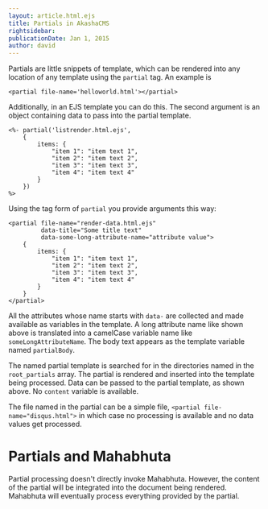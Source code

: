 ```yaml
---
layout: article.html.ejs
title: Partials in AkashaCMS
rightsidebar:
publicationDate: Jan 1, 2015
author: david
---
```

Partials are little snippets of template, which can be rendered into any location of any template using the `partial` tag.  An example is

    <partial file-name='helloworld.html'></partial>

Additionally, in an EJS template you can do this.  The second argument is an object containing data to pass into the partial template.    

    <%- partial('listrender.html.ejs',
        {
            items: {
                "item 1": "item text 1",
                "item 2": "item text 2",
                "item 3": "item text 3",
                "item 4": "item text 4"
            }
        })
    %>

Using the tag form of `partial` you provide arguments this way:

    <partial file-name="render-data.html.ejs"
             data-title="Some title text"
             data-some-long-attribute-name="attribute value">
        {
            items: {
                "item 1": "item text 1",
                "item 2": "item text 2",
                "item 3": "item text 3",
                "item 4": "item text 4"
            }
        }
    </partial>

All the attributes whose name starts with `data-` are collected and made available as variables in the template.  A long attribute name like shown above is translated into a camelCase variable name like `someLongAttributeName`.  The body text appears as the template variable named `partialBody`.  

The named partial template is searched for in the directories named in the `root_partials` array.  The partial is rendered and inserted into the template being processed.  Data can be passed to the partial template, as shown above.  No `content` variable is available.

The file named in the partial can be a simple file, `<partial file-name="disqus.html">` in which case no processing is available and no data values get processed.  

# Partials and Mahabhuta

Partial processing doesn't directly invoke Mahabhuta.  However, the content of the partial will be integrated into the document being rendered.  Mahabhuta will eventually process everything provided by the partial.